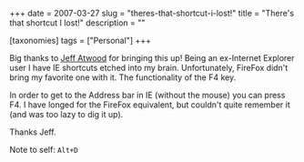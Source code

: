 +++
date = 2007-03-27
slug = "theres-that-shortcut-i-lost!"
title = "There's that shortcut I lost!"
description = ""

[taxonomies]
tags = ["Personal"]
+++

Big thanks to [Jeff Atwood](http://www.codinghorror.com/blog/archives/000825.html) for bringing this up! Being an ex-Internet Explorer user I have IE shortcuts etched into my brain. Unfortunately, FireFox didn't bring my favorite one with it. The functionality of the F4 key. 

<!-- more -->

In order to get to the Address bar in IE (without the mouse) you can press F4. I have longed for the FireFox equivalent, but couldn't quite remember it (and was too lazy to dig it up).

Thanks Jeff.

Note to self: `Alt+D`
